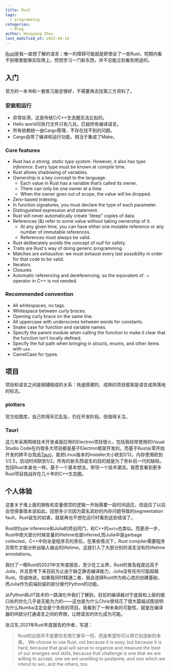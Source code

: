 ```yaml
---
title: Rust
tags:
  - programming
categories:
  - Blog
author: Hongyang Zhou
last_modified_at: 2022-04-14
---
```


[Rust](https://www.rust-lang.org/)是我一直想了解的语言；唯一的障碍可能就是即使会了一些Rust，短期内看不到哪里能够实际用上。然而学习一门新东西，并不总能立刻看到用途的。

## 入门

官方的一本书和一套练习册足够好，不需要再去找第三方资料了。

### 安装和运行

* 异常丝滑，这是传统C/C++生态圈无法比拟的。
* Hello world可执行文件只有几兆，匹敌所有编译语言。
* 所有依赖统一由Cargo管理，不存在找不到的问题。
* Cargo自带了编译和运行功能，相当于集成了Make。

### Core features

* Rust has a _strong, static type system_. However, it also has _type inference_. Every type must be known at compile time.
* Rust allows shadowing of variables.
* Ownership is a key concept to the language.
  * Each value in Rust has a variable that’s called its owner.
  * There can only be one owner at a time.
  * When the owner goes out of scope, the value will be dropped.
* Zero-based indexing.
* In function signatures, you must declare the type of each parameter.
* Distinguished expression and statement.
* Rust will never automatically create “deep” copies of data.
* References (&) refer to some value without taking ownership of it.
  * At any given time, you can have either one mutable reference or any number of immutable references.
  * References must always be valid.
* Rust deliberately avoids the concept of _null_ for safety.
* Traits are Rust's way of doing generic programming.
* Matches are _exhaustive_: we must exhaust every last possibility in order for that code to be valid.
* Iterators
* Closures
* Automatic referencing and dereferencing, so the equivalent of `->` operator in C++ is not needed.

### Recommended convention

* All whitespaces, no tags.
* Whitespace between curly braces.
* Opening curly brace on the same line.
* All uppercase with underscores between words for constants.
* Snake case for function and variable names.
* Specify the parent module when calling the function to make it clear that the function isn't locally defined.
* Specify the full path when bringing in structs, enums, and other items with `use`.
* CamelCase for types.

## 项目

项目和语言之间是相辅相成的关系：快速搭建的、成熟的项目框架是语言成熟落地的标志。

### plotters

官方绘图库，自己吹得天花乱坠，仍在开发阶段。但值得关注。

### Tauri

这几年采用网络技术开发桌面应用的Electron项目很火，包括我经常使用的Visual Studio Code在内很多大项目都是基于Electron框架开发的。而基于Rust从零开始开发的跨平台竞品[Tauri](https://github.com/tauri-apps/tauri)，能把Linux版本的installer大小砍到1/12，内存使用砍到1/2.5，启动时间砍到1/2。所有的新东西诞生的目的就是为了弥补前一代的缺陷，包括Rust本身也一样。基于一个基本想法，带领一个技术潮流。我愿意看到更多Rust项目挑战存在几十年的C++生态圈。

## 个人体验

这套关于堆上面的拥有和变量借贷的逻辑一开始需要一段时间适应，但适应了以后会觉得事情本该如此。回想多少次因为莫名其妙的内存问题导致的segmentation fault，Rust诞生的初衷，就是再也不想在运行时看到这些错误了。

Rust的type inference和Julia的师出同门，和C++的`auto`也类似。而更进一步，Rust中绝大部分时候变量的lifetime也是inferred,而Julia中是garbage collected，C++中则全是程序员的责任。在某些情况下，Rust compiler需要程序员帮忙才能分析出输入输出的lifetime，这就引入了大部分别的语言没有的lifetime annotations。

我扫了一眼Rust的2021中文年度报告，至少在工业界，Rust的普及程度远高于Julia，并且思考下来目前为止由于缺乏静态编译能力，Julia没有任何可能超越Rust。坦诚地说，如果我同时精通二者，我会选择Rust作为核心库的创建基础，而Julia作为前端封装的部分替代Python的功能。

从Python和JIT技术的一路演化中我们了解到，目前的编译器对于底层和上层的接口处的优化几乎是无能为力的——这也是为什么Chris曾经花了很大篇幅试图说明为什么Numba注定会是个失败的项目。我看到了一种未来的可能性，就是在编译器的IR部分打通语言之间的界限，让跨语言的优化成为可能。

张汉东,2021年Rust年度报告的作者，写道：
> Rust的出现并不是要你去用它重写一切，而是希望你可以用它创造新的未来。
> We choose to use Rust, not because it is easy, but because it is hard, because that goal will serve to organize and measure the best of our energies and skills, because that challenge is one that we are willing to accept, one we are unwilling to postpone, and one which we intend to win, and the others, too.
